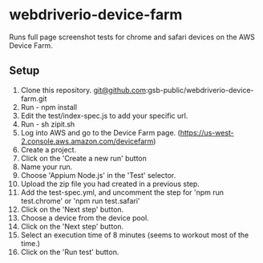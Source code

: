 # webdriverio-device-farm

Runs full page screenshot tests for chrome and safari devices on the AWS Device Farm.

## Setup

1) Clone this repository. git@github.com:gsb-public/webdriverio-device-farm.git
1) Run - npm install
1) Edit the test/index-spec.js to add your specific url.
1) Run - sh zipit.sh
1) Log into AWS and go to the Device Farm page. (https://us-west-2.console.aws.amazon.com/devicefarm) 
1) Create a project.
1) Click on the 'Create a new run' button
1) Name your run.
1) Choose 'Appium Node.js' in the 'Test' selector.
1) Upload the zip file you had created in a previous step.
1) Add the test-spec.yml, and uncomment the step for 'npm run test.chrome' or 'npm run test.safari'
1) Click on the 'Next step' button.
1) Choose a device from the device pool.
1) Click on the 'Next step' button.
1) Select an execution time of 8 minutes (seems to workout most of the time.)
1) Click on the 'Run test' button.


